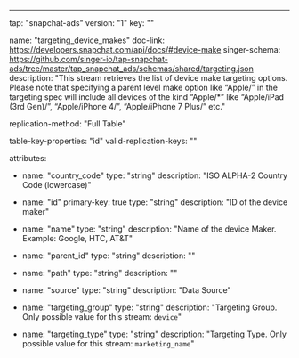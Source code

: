 ---
tap: "snapchat-ads"
version: "1"
key: ""

name: "targeting_device_makes"
doc-link: https://developers.snapchat.com/api/docs/#device-make
singer-schema: https://github.com/singer-io/tap-snapchat-ads/tree/master/tap_snapchat_ads/schemas/shared/targeting.json
description: "This stream retrieves the list of device make targeting options. Please note that specifying a parent level make option like “Apple/” in the targeting spec will include all devices of the kind “Apple/*” like “Apple/iPad (3rd Gen)/”, “Apple/iPhone 4/”, “Apple/iPhone 7 Plus/” etc."

replication-method: "Full Table"

table-key-properties: "id"
valid-replication-keys: ""

attributes:
  - name: "country_code"
    type: "string"
    description: "ISO ALPHA-2 Country Code (lowercase)"

  - name: "id"
    primary-key: true
    type: "string"
    description: "ID of the device maker"

  - name: "name"
    type: "string"
    description: "Name of the device Maker. Example: Google, HTC, AT&T"

  - name: "parent_id"
    type: "string"
    description: ""

  - name: "path"
    type: "string"
    description: ""

  - name: "source"
    type: "string"
    description: "Data Source"

  - name: "targeting_group"
    type: "string"
    description: "Targeting Group. Only possible value for this stream: `device`"

  - name: "targeting_type"
    type: "string"
    description: "Targeting Type. Only possible value for this stream: `marketing_name`"

